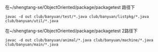 在~/shengtang-se/ObjectOriented/package/packagetest 路径下
```
javac -d out club/banyuan/test/*.java club/banyuan/listpkg/*.java club/banyuan/util/*.java
```

在~/shengtang-se/ObjectOriented/package/packagetest 2路径下

```
javac -d out club/banyuan/animal/*.java club/banyuan/machine/*.java club/banyuan/main/*.java
```



 

